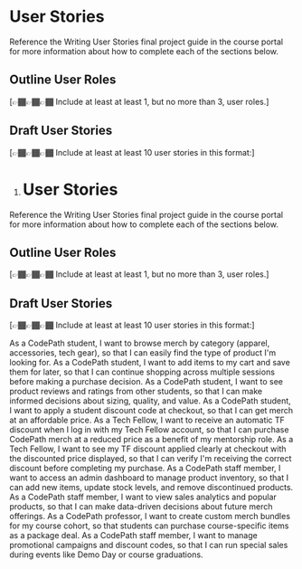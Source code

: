 # User Stories

Reference the Writing User Stories final project guide in the course portal for more information about how to complete each of the sections below.

## Outline User Roles

[👉🏾👉🏾👉🏾 Include at least at least 1, but no more than 3, user roles.]

## Draft User Stories

[👉🏾👉🏾👉🏾 Include at least at least 10 user stories in this format:]

1. # User Stories

Reference the Writing User Stories final project guide in the course portal for more information about how to complete each of the sections below.

## Outline User Roles

[👉🏾👉🏾👉🏾 Include at least at least 1, but no more than 3, user roles.]

## Draft User Stories

[👉🏾👉🏾👉🏾 Include at least at least 10 user stories in this format:]



As a CodePath student, I want to browse merch by category (apparel, accessories, tech gear), so that I can easily find the type of product I'm looking for.
As a CodePath student, I want to add items to my cart and save them for later, so that I can continue shopping across multiple sessions before making a purchase decision.
As a CodePath student, I want to see product reviews and ratings from other students, so that I can make informed decisions about sizing, quality, and value.
As a CodePath student, I want to apply a student discount code at checkout, so that I can get merch at an affordable price.
As a Tech Fellow, I want to receive an automatic TF discount when I log in with my Tech Fellow account, so that I can purchase CodePath merch at a reduced price as a benefit of my mentorship role.
As a Tech Fellow, I want to see my TF discount applied clearly at checkout with the discounted price displayed, so that I can verify I'm receiving the correct discount before completing my purchase.
As a CodePath staff member, I want to access an admin dashboard to manage product inventory, so that I can add new items, update stock levels, and remove discontinued products.
As a CodePath staff member, I want to view sales analytics and popular products, so that I can make data-driven decisions about future merch offerings.
As a CodePath professor, I want to create custom merch bundles for my course cohort, so that students can purchase course-specific items as a package deal.
As a CodePath staff member, I want to manage promotional campaigns and discount codes, so that I can run special sales during events like Demo Day or course graduations.